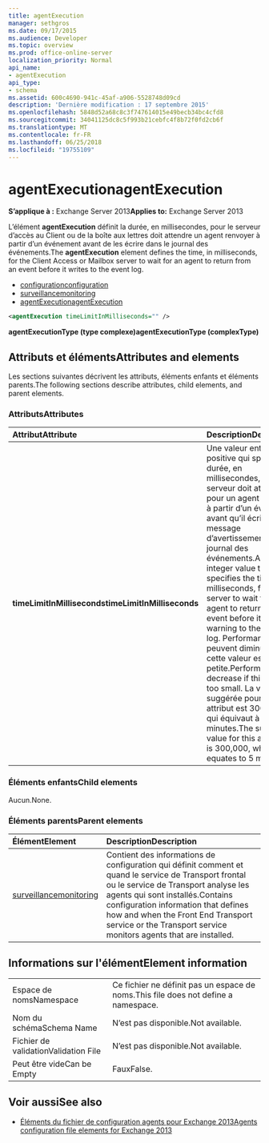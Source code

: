 ```yaml
---
title: agentExecution
manager: sethgros
ms.date: 09/17/2015
ms.audience: Developer
ms.topic: overview
ms.prod: office-online-server
localization_priority: Normal
api_name:
- agentExecution
api_type:
- schema
ms.assetid: 600c4690-941c-45af-a906-5528748d09cd
description: 'Dernière modification : 17 septembre 2015'
ms.openlocfilehash: 5848d52a68c8c3f747614015e49becb34bc4cfd8
ms.sourcegitcommit: 34041125dc8c5f993b21cebfc4f8b72f0fd2cb6f
ms.translationtype: MT
ms.contentlocale: fr-FR
ms.lasthandoff: 06/25/2018
ms.locfileid: "19755109"
---
```

# <a name="agentexecution"></a><span data-ttu-id="34ff5-103">agentExecution</span><span class="sxs-lookup"><span data-stu-id="34ff5-103">agentExecution</span></span>
  
<span data-ttu-id="34ff5-104">**S’applique à :** Exchange Server 2013</span><span class="sxs-lookup"><span data-stu-id="34ff5-104">**Applies to:** Exchange Server 2013</span></span> 
  
<span data-ttu-id="34ff5-105">L’élément **agentExecution** définit la durée, en millisecondes, pour le serveur d’accès au Client ou de la boîte aux lettres doit attendre un agent renvoyer à partir d’un événement avant de les écrire dans le journal des événements.</span><span class="sxs-lookup"><span data-stu-id="34ff5-105">The **agentExecution** element defines the time, in milliseconds, for the Client Access or Mailbox server to wait for an agent to return from an event before it writes to the event log.</span></span> 
  
- [<span data-ttu-id="34ff5-106">configuration</span><span class="sxs-lookup"><span data-stu-id="34ff5-106">configuration</span></span>](configuration.md)  
- [<span data-ttu-id="34ff5-107">surveillance</span><span class="sxs-lookup"><span data-stu-id="34ff5-107">monitoring</span></span>](monitoring.md)
- [<span data-ttu-id="34ff5-108">agentExecution</span><span class="sxs-lookup"><span data-stu-id="34ff5-108">agentExecution</span></span>](agentexecution.md)
  
```XML
<agentExecution timeLimitInMilliseconds="" />
```

<span data-ttu-id="34ff5-109">**agentExecutionType (type complexe)**</span><span class="sxs-lookup"><span data-stu-id="34ff5-109">**agentExecutionType (complexType)**</span></span>

## <a name="attributes-and-elements"></a><span data-ttu-id="34ff5-110">Attributs et éléments</span><span class="sxs-lookup"><span data-stu-id="34ff5-110">Attributes and elements</span></span>

<span data-ttu-id="34ff5-111">Les sections suivantes décrivent les attributs, éléments enfants et éléments parents.</span><span class="sxs-lookup"><span data-stu-id="34ff5-111">The following sections describe attributes, child elements, and parent elements.</span></span>
  
### <a name="attributes"></a><span data-ttu-id="34ff5-112">Attributs</span><span class="sxs-lookup"><span data-stu-id="34ff5-112">Attributes</span></span>

|<span data-ttu-id="34ff5-113">**Attribut**</span><span class="sxs-lookup"><span data-stu-id="34ff5-113">**Attribute**</span></span>|<span data-ttu-id="34ff5-114">**Description**</span><span class="sxs-lookup"><span data-stu-id="34ff5-114">**Description**</span></span>|
|:-----|:-----|
|<span data-ttu-id="34ff5-115">**timeLimitInMilliseconds**</span><span class="sxs-lookup"><span data-stu-id="34ff5-115">**timeLimitInMilliseconds**</span></span> <br/> |<span data-ttu-id="34ff5-116">Une valeur entière positive qui spécifie la durée, en millisecondes, pour le serveur doit attendre pour un agent renvoyer à partir d’un événement avant qu’il écrit un message d’avertissement dans le journal des événements.</span><span class="sxs-lookup"><span data-stu-id="34ff5-116">A positive integer value that specifies the time, in milliseconds, for the server to wait for an agent to return from an event before it writes a warning to the event log.</span></span> <span data-ttu-id="34ff5-117">Performances peuvent diminuer si cette valeur est trop petite.</span><span class="sxs-lookup"><span data-stu-id="34ff5-117">Performance can decrease if this value is too small.</span></span> <span data-ttu-id="34ff5-118">La valeur suggérée pour cet attribut est 300 000, ce qui équivaut à 5 minutes.</span><span class="sxs-lookup"><span data-stu-id="34ff5-118">The suggested value for this attribute is 300,000, which equates to 5 minutes.</span></span>  <br/> |
   
### <a name="child-elements"></a><span data-ttu-id="34ff5-119">Éléments enfants</span><span class="sxs-lookup"><span data-stu-id="34ff5-119">Child elements</span></span>

<span data-ttu-id="34ff5-120">Aucun.</span><span class="sxs-lookup"><span data-stu-id="34ff5-120">None.</span></span>
  
### <a name="parent-elements"></a><span data-ttu-id="34ff5-121">Éléments parents</span><span class="sxs-lookup"><span data-stu-id="34ff5-121">Parent elements</span></span>

|<span data-ttu-id="34ff5-122">**Élément**</span><span class="sxs-lookup"><span data-stu-id="34ff5-122">**Element**</span></span>|<span data-ttu-id="34ff5-123">**Description**</span><span class="sxs-lookup"><span data-stu-id="34ff5-123">**Description**</span></span>|
|:-----|:-----|
|[<span data-ttu-id="34ff5-124">surveillance</span><span class="sxs-lookup"><span data-stu-id="34ff5-124">monitoring</span></span>](monitoring.md) <br/> |<span data-ttu-id="34ff5-125">Contient des informations de configuration qui définit comment et quand le service de Transport frontal ou le service de Transport analyse les agents qui sont installés.</span><span class="sxs-lookup"><span data-stu-id="34ff5-125">Contains configuration information that defines how and when the Front End Transport service or the Transport service monitors agents that are installed.</span></span>  <br/> |
   
## <a name="element-information"></a><span data-ttu-id="34ff5-126">Informations sur l'élément</span><span class="sxs-lookup"><span data-stu-id="34ff5-126">Element information</span></span>

|||
|:-----|:-----|
|<span data-ttu-id="34ff5-127">Espace de noms</span><span class="sxs-lookup"><span data-stu-id="34ff5-127">Namespace</span></span>  <br/> |<span data-ttu-id="34ff5-128">Ce fichier ne définit pas un espace de noms.</span><span class="sxs-lookup"><span data-stu-id="34ff5-128">This file does not define a namespace.</span></span>  <br/> |
|<span data-ttu-id="34ff5-129">Nom du schéma</span><span class="sxs-lookup"><span data-stu-id="34ff5-129">Schema Name</span></span>  <br/> |<span data-ttu-id="34ff5-130">N’est pas disponible.</span><span class="sxs-lookup"><span data-stu-id="34ff5-130">Not available.</span></span>  <br/> |
|<span data-ttu-id="34ff5-131">Fichier de validation</span><span class="sxs-lookup"><span data-stu-id="34ff5-131">Validation File</span></span>  <br/> |<span data-ttu-id="34ff5-132">N’est pas disponible.</span><span class="sxs-lookup"><span data-stu-id="34ff5-132">Not available.</span></span>  <br/> |
|<span data-ttu-id="34ff5-133">Peut être vide</span><span class="sxs-lookup"><span data-stu-id="34ff5-133">Can be Empty</span></span>  <br/> |<span data-ttu-id="34ff5-134">Faux</span><span class="sxs-lookup"><span data-stu-id="34ff5-134">False.</span></span>  <br/> |
   
## <a name="see-also"></a><span data-ttu-id="34ff5-135">Voir aussi</span><span class="sxs-lookup"><span data-stu-id="34ff5-135">See also</span></span>

- [<span data-ttu-id="34ff5-136">Éléments du fichier de configuration agents pour Exchange 2013</span><span class="sxs-lookup"><span data-stu-id="34ff5-136">Agents configuration file elements for Exchange 2013</span></span>](agents-configuration-file-elements-for-exchange-2013.md)

